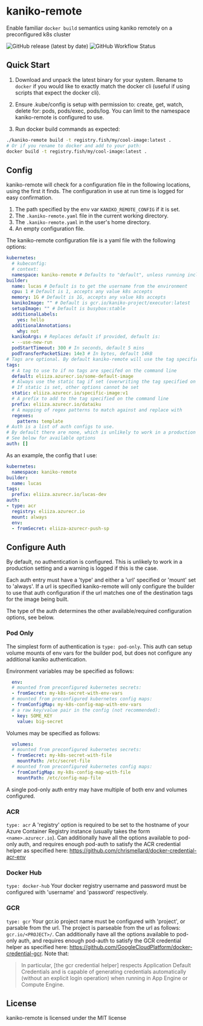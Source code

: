 # kaniko-remote
Enable familiar `docker build` semantics using kaniko remotely on a preconfigured k8s cluster

![GitHub release (latest by date)](https://img.shields.io/github/v/release/JJ11teen/kaniko-remote?label=latest)
![GitHub Workflow Status](https://img.shields.io/github/workflow/status/JJ11teen/kaniko-remote/Build)

## Quick Start
1. Download and unpack the latest binary for your system. Rename to `docker` if you would like to exactly match the docker cli (useful if using scripts that expect the docker cli).

1. Ensure .kube/config is setup with permission to: create, get, watch, delete for: pods, pods/exec, pods/log. You can limit to the namespace kaniko-remote is configured to use.

1. Run docker build commands as expected:
  ```bash
./kaniko-remote build -t registry.fish/my/cool-image:latest .
# Or if you rename to docker and add to your path:
docker build -t registry.fish/my/cool-image:latest .
```

## Config

kaniko-remote will check for a configuration file in the following locations, using the first it finds. The configuration in use at run time is logged for easy confirmation.
1. The path specified by the env var `KANIKO_REMOTE_CONFIG` if it is set.
1. The `.kaniko-remote.yaml` file in the current working directory.
1. The `.kaniko-remote.yaml` in the user's home directory.
1. An empty configuration file.

The kaniko-remote configuration file is a yaml file with the following options:

```yaml
kubernetes:
  # kubeconfig: 
  # context:
  namespace: kaniko-remote # Defaults to "default", unless running incluster in which case defaults to the current namespace
builder:
  name: lucas # Default is to get the username from the environment
  cpu: 1 # Default is 1, accepts any value k8s accepts
  memory: 1G # Default is 1G, accepts any value k8s accepts
  kanikoImage: "" # Default is gcr.io/kaniko-project/executor:latest
  setupImage: "" # Default is busybox:stable
  additionalLabels:
    yes: hello
  additionalAnnotations:
    why: not
  kanikoArgs: # Replaces default if provided, default is:
  - --use-new-run
  podStartTimeout: 300 # In seconds, default 5 mins
  podTransferPacketSize: 14e3 # In bytes, default 14kB
# Tags are optional. By default kaniko-remote will use the tag specified on the command line.
tags:
  # A tag to use to if no tags are specifed on the command line
  default: eliiza.azurecr.io/some-default-image
  # Always use the static tag if set (overwriting the tag specified on the command line).
  # If static is set, other options cannot be set
  static: eliiza.azurecr.io/specific-image:v1
  # A prefix to add to the tag specified on the command line
  prefix: eliiza.azurecr.io/dataiku
  # A mapping of regex patterns to match against and replace with
  regexes:
    pattern: template
# Auth is a list of auth configs to use.
# By default there are none, which is unlikely to work in a production setting.
# See below for available options
auth: []
```

As an example, the config that I use:

```yaml
kubernetes:
  namespace: kaniko-remote
builder:
  name: lucas
tags:
  prefix: eliiza.azurecr.io/lucas-dev
auth:
- type: acr
  registry: eliiza.azurecr.io
  mount: always
  env:
  - fromSecret: eliiza-azurecr-push-sp
```

## Configure Auth

By default, no authentication is configured. This is unlikely to work in a production setting and a warning is logged if this is the case.

Each auth entry must have a 'type' and either a 'url' specified or 'mount' set to 'always'. If a url is specified kaniko-remote will only configure the builder to use that auth configuration if the url matches one of the destination tags for the image being built.

The type of the auth determines the other available/required configuration options, see below.

### Pod Only

The simplest form of authentication is `type: pod-only`. This auth can setup volume mounts of env vars for the builder pod, but does not configure any additional kaniko authentication.

Environment variables may be specified as follows:
```yaml
  env:
  # mounted from preconfigured kubernetes secrets:
  - fromSecret: my-k8s-secret-with-env-vars
  # mounted from preconfigured kubernetes config maps:
  - fromConfigMap: my-k8s-config-map-with-env-vars
  # a raw key/value pair in the config (not recommended):
  - key: SOME_KEY
    value: big-secret
```

Volumes may be specified as follows:
```yaml
  volumes:
  # mounted from preconfigured kubernetes secrets:
  - fromSecret: my-k8s-secret-with-file
    mountPath: /etc/secret-file
  # mounted from preconfigured kubernetes config maps:
  - fromConfigMap: my-k8s-config-map-with-file
    mountPath: /etc/config-map-file
```

A single pod-only auth entry may have multiple of both env and volumes configured.

### ACR

`type: acr`
A 'registry' option is required to be set to the hostname of your Azure Container Registry instance (usually takes the form `<name>.azurecr.io`). Can additionally have all the options available to pod-only auth, and requires enough pod-auth to satisfy the ACR credential helper as specified here: https://github.com/chrismellard/docker-credential-acr-env

### Docker Hub

`type: docker-hub`
Your docker registry username and password must be configured with 'username' and 'password' respectively.

### GCR

`type: gcr`
Your gcr.io project name must be configured with 'project', or parsable from the url. The project is parseable from the url as follows: `gcr.io/<PROJECT>/`. Can additionally have all the options available to pod-only auth, and requires enough pod-auth to satisfy the GCR credential helper as specified here: https://github.com/GoogleCloudPlatform/docker-credential-gcr. Note that:
> In particular, [the gcr credential helper] respects Application Default Credentials and is capable of generating credentials automatically (without an explicit login operation) when running in App Engine or Compute Engine.

## License

kaniko-remote is licensed under the MIT license
